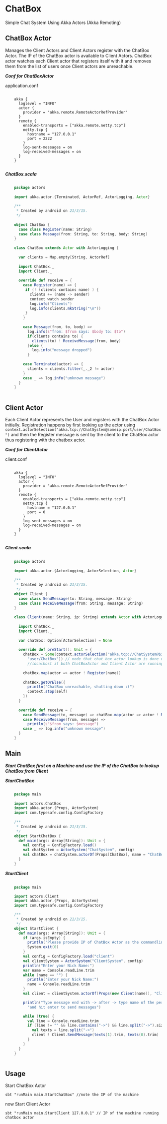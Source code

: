 # ChatBox
Simple Chat System Using Akka Actors (Akka Remoting)

## ChatBox Actor

Manages the Client Actors and Client Actors register with the ChatBox Actor. The IP of the ChatBox actor is available to Client Actors. 
ChatBox actor watches each Client actor that registers itself with it and removes them from the list of users once Client actors
are unreachable.

_**Conf for ChatBoxActor**_

application.conf

```

    akka {
      loglevel = "INFO"
      actor {
        provider = "akka.remote.RemoteActorRefProvider"
      }
      remote {
        enabled-transports = ["akka.remote.netty.tcp"]
        netty.tcp {
          hostname = "127.0.0.1"
          port = 2222
        }
        log-sent-messages = on
        log-received-messages = on
      }
    }
    
```

_**ChatBox.scala**_

```scala

    package actors
    
    import akka.actor.{Terminated, ActorRef, ActorLogging, Actor}
    
    /**
     * Created by android on 21/3/15.
     */
    
    object ChatBox {
      case class Register(name: String)
      case class Message(from: String, to: String, body: String)
    }
    
    class ChatBox extends Actor with ActorLogging {
    
      var clients = Map.empty[String, ActorRef]
    
      import ChatBox._
      import Client._
    
      override def receive = {
        case Register(name) => {
         if (! (clients contains name) ) {
           clients += (name -> sender)
           context watch sender
           log.info("Clients")
           log.info(clients.mkString("\n"))
         }
        }
    
        case Message(from, to, body) =>
          log.info(s"from: $from says: $body to: $to")
          if(clients contains to) {
            clients(to) ! ReceiveMessage(from, body)
          }else {
            log.info("message dropped")
          }
    
        case Terminated(actor) => {
          clients = clients.filter(_._2 != actor)
        }
        case _ => log.info("unknown message")
      }
    }
    
```


## Client Actor

Each Client Actor represents the User and registers with the ChatBox Actor initially. Registration
happens by first looking up the actor using `context.actorSelection("akka.tcp://ChatSystem@someip:port/user/ChatBox")`
and then the Register message is sent by the client to the ChatBox actor thus registering with the chatbox actor.

_**Conf for ClientActor**_

client.conf

```

    akka {
      loglevel = "INFO"
      actor {
        provider = "akka.remote.RemoteActorRefProvider"
      }
      remote {
        enabled-transports = ["akka.remote.netty.tcp"]
        netty.tcp {
          hostname = "127.0.0.1"
          port = 0
        }
        log-sent-messages = on
        log-received-messages = on
      }
    }
    
```

_**Client.scala**_

```scala
    
    package actors
    
    import akka.actor.{ActorLogging, ActorSelection, Actor}
    
    /**
     * Created by android on 21/3/15.
     */
    object Client {
      case class SendMessage(to: String, message: String)
      case class ReceiveMessage(from: String, message: String)
    }
    
    class Client(name: String, ip: String) extends Actor with ActorLogging {
    
      import ChatBox._
      import Client._
    
      var chatBox: Option[ActorSelection] = None
    
      override def preStart(): Unit = {
        chatBox = Some(context.actorSelection("akka.tcp://ChatSystem@$ip:2222/" +
          "user/ChatBox")) // node that chat box actor lookup is done using ChatBoxActor Running machine IP.
          //localhost if both ChatBoxActor and Client Actor are running on same machine.
    
        chatBox.map(actor => actor ! Register(name))
    
        chatBox.getOrElse({
          println("ChatBox unreachable, shutting down :(")
          context.stop(self)
        })
      }
    
      override def receive = {
        case SendMessage(to, message) => chatBox.map(actor => actor ! Message(name, to, message))
        case ReceiveMessage(from, message) =>
          println(s"$from says: $message")
        case _ => log.info("unknown message")
      }
    }


```

## Main

_**Start ChatBox first on a Machine and use the IP of the ChatBox to lookup ChatBox from Client**_

_**StartChatBox**_

```scala

    package main
    
    import actors.ChatBox
    import akka.actor.{Props, ActorSystem}
    import com.typesafe.config.ConfigFactory
    
    /**
     * Created by android on 21/3/15.
     */
    object StartChatBox {
      def main(args: Array[String]): Unit = {
        val config = ConfigFactory.load()
        val chatSystem = ActorSystem("ChatSystem", config)
        val chatBox = chatSystem.actorOf(Props[ChatBox], name = "ChatBox")
      }
    }

```

_**StartClient**_

```scala
    
    package main

    import actors.Client
    import akka.actor.{Props, ActorSystem}
    import com.typesafe.config.ConfigFactory

    /**
     * Created by android on 21/3/15.
     */
    object StartClient {
      def main(args: Array[String]): Unit = {
        if (args.isEmpty) {
          println("Please provide IP of ChatBox Actor as the commandline argument")
          System.exit(0)
        }
        val config = ConfigFactory.load("client")
        val clientSystem = ActorSystem("ClientSystem", config)
        println("Enter your Nick Name:")
        var name = Console.readLine.trim
        while (name == "") {
          println("Enter your Nick Name:")
          name = Console.readLine.trim
        }
        val client = clientSystem.actorOf(Props(new Client(name)), "Client")

        println("Type message end with -> after -> type name of the person to send " +
          "and hit enter to send messages")

        while (true) {
          val line = Console.readLine.trim
          if (line != "" && line.contains("->") && line.split("->").size == 2) {
            val texts = line.split("->")
            client ! Client.SendMessage(texts(1).trim, texts(0).trim)
          }
        }
      }
    }
    
```


## Usage

Start ChatBox Actor

` sbt "runMain main.StartChatBox" //note the IP of the machine `


now Start Client Actor

` sbt "runMain main.StartClient 127.0.0.1" // IP of the machine running chatbox actor `